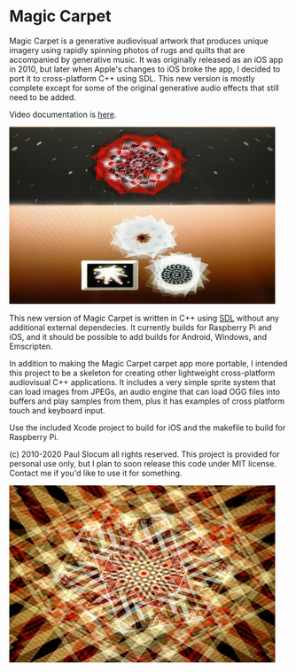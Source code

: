 # Magic Carpet

Magic Carpet is a generative audiovisual artwork that produces unique imagery using rapidly spinning photos of rugs and quilts that are accompanied by generative music.  It was originally released as an iOS app in 2010, but later when Apple's changes to iOS broke the app, I decided to port it to cross-platform C++ using SDL.  This new version is mostly complete except for some of the original generative audio effects that still need to be added.

Video documentation is [here](http://qotile.net/files/MAGIC_CARPET_wsound.mp4).

![menu screenshot](media/screenshots/screen_menu_480x320.jpg)

This new version of Magic Carpet is written in C++ using [SDL](https://www.libsdl.org/) without any additional external dependecies.  It currently builds for Raspberry Pi and iOS, and it should be possible to add builds for Android, Windows, and Emscripten.

In addition to making the Magic Carpet carpet app more portable, I intended this project to be a skeleton for creating other lightweight cross-platform audiovisual C++ applications.  It includes a very simple sprite system that can load images from JPEGs, an audio engine that can load OGG files into buffers and play samples from them, plus it has examples of cross platform touch and keyboard input.

Use the included Xcode project to build for iOS and the makefile to build for Raspberry Pi.

(c) 2010-2020 Paul Slocum all rights reserved.  This project is provided for personal use only, but I plan to soon release this code under MIT license.  Contact me if you'd like to use it for something.

![menu screenshot](media/screenshots/screen_1_480x320.jpg)
